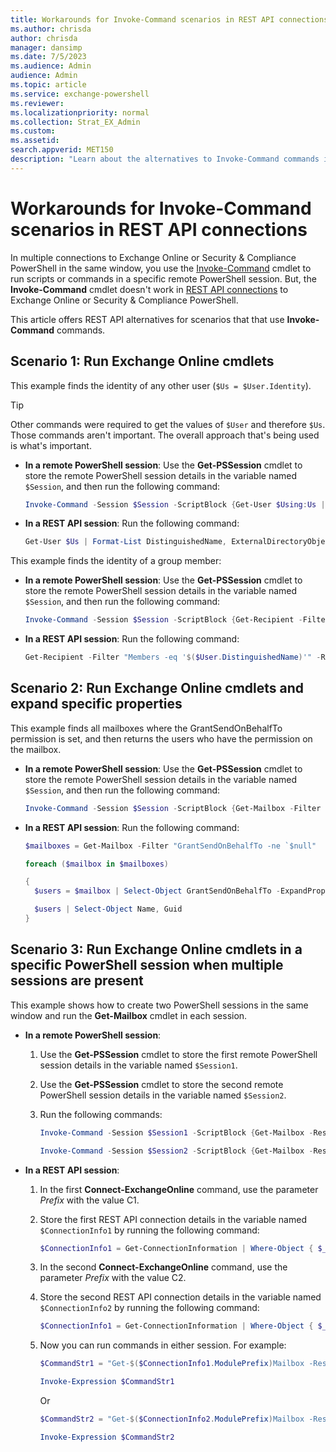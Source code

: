 ```yaml
---
title: Workarounds for Invoke-Command scenarios in REST API connections 
ms.author: chrisda
author: chrisda
manager: dansimp
ms.date: 7/5/2023
ms.audience: Admin
audience: Admin
ms.topic: article
ms.service: exchange-powershell
ms.reviewer:
ms.localizationpriority: normal
ms.collection: Strat_EX_Admin
ms.custom:
ms.assetid:
search.appverid: MET150
description: "Learn about the alternatives to Invoke-Command commands in REST API connections using the EXO V3 module."
---
```


# Workarounds for Invoke-Command scenarios in REST API connections

In multiple connections to Exchange Online or Security & Compliance PowerShell in the same window, you use the [Invoke-Command](/powershell/module/microsoft.powershell.core/invoke-command) cmdlet to run scripts or commands in a specific remote PowerShell session. But, the **Invoke-Command** cmdlet doesn't work in [REST API connections](exchange-online-powershell-v2.md#rest-api-connections-in-the-exo-v3-module) to Exchange Online or Security & Compliance PowerShell.

This article offers REST API alternatives for scenarios that that use **Invoke-Command** commands.

## Scenario 1: Run Exchange Online cmdlets

This example finds the identity of any other user (`$Us = $User.Identity`).

> [!TIP]
> Other commands were required to get the values of `$User` and therefore `$Us`. Those commands aren't important. The overall approach that's being used is what's important.

- **In a remote PowerShell session**: Use the **Get-PSSession** cmdlet to store the remote PowerShell session details in the variable named `$Session`, and then run the following command:

  ```powershell
  Invoke-Command -Session $Session -ScriptBlock {Get-User $Using:Us | Select-Object DistinguishedName, ExternalDirectoryObjectId} -ErrorAction SilentlyContinue
  ```

- **In a REST API session**: Run the following command:

  ```powershell
  Get-User $Us | Format-List DistinguishedName, ExternalDirectoryObjectId
  ```

This example finds the identity of a group member:

- **In a remote PowerShell session**: Use the **Get-PSSession** cmdlet to store the remote PowerShell session details in the variable named `$Session`, and then run the following command:

  ```powershell
  Invoke-Command -Session $Session -ScriptBlock {Get-Recipient -Filter "Members -eq '$($User.DistinguishedName)'" -RecipientTypeDetails MailUniversalDistributionGroup | Select-Object DisplayName, ExternalDirectoryObjectId, RecipientTypeDetails} -ErrorAction SilentlyContinue -HideComputerName
  ```

- **In a REST API session**: Run the following command:

  ```powershell
  Get-Recipient -Filter "Members -eq '$($User.DistinguishedName)'" -RecipientTypeDetails MailUniversalDistributionGroup | Format-List DisplayName, ExternalDirectoryObjectId, RecipientTypeDetails
  ```

## Scenario 2: Run Exchange Online cmdlets and expand specific properties

This example finds all mailboxes where the GrantSendOnBehalfTo permission is set, and then returns the users who have the permission on the mailbox.

- **In a remote PowerShell session**: Use the **Get-PSSession** cmdlet to store the remote PowerShell session details in the variable named `$Session`, and then run the following command:

  ```powershell
  Invoke-Command -Session $Session -ScriptBlock {Get-Mailbox -Filter "GrantSendOnBehalfTo -ne `$null" -ErrorAction SilentlyContinue | Select-Object ExternalDirectoryObjectId, GrantSendOnBehalfTo -ExpandProperty GrantSendOnBehalfTo}
  ```

- **In a REST API session**: Run the following command:

  ```powershell
  $mailboxes = Get-Mailbox -Filter "GrantSendOnBehalfTo -ne `$null" 

  foreach ($mailbox in $mailboxes) 

  { 
    $users = $mailbox | Select-Object GrantSendOnBehalfTo -ExpandProperty GrantSendOnBehalfTo | Get-User 

    $users | Select-Object Name, Guid 
  } 
  ```

## Scenario 3: Run Exchange Online cmdlets in a specific PowerShell session when multiple sessions are present

This example shows how to create two PowerShell sessions in the same window and run the **Get-Mailbox** cmdlet in each session.

- **In a remote PowerShell session**:
  1. Use the **Get-PSSession** cmdlet to store the first remote PowerShell session details in the variable named `$Session1`.
  2. Use the **Get-PSSession** cmdlet to store the second remote PowerShell session details in the variable named `$Session2`.
  3. Run the following commands:

     ```powershell
     Invoke-Command -Session $Session1 -ScriptBlock {Get-Mailbox -ResultSize 1}

     Invoke-Command -Session $Session2 -ScriptBlock {Get-Mailbox -ResultSize 1}
     ```

- **In a REST API session**:
  1. In the first **Connect-ExchangeOnline** command, use the parameter _Prefix_ with the value C1.
  2. Store the first REST API connection details in the variable named `$ConnectionInfo1` by running the following command:

     ```powershell
     $ConnectionInfo1 = Get-ConnectionInformation | Where-Object { $_.ModulePrefix -eq "C1"}
     ```

  3. In the second **Connect-ExchangeOnline** command, use the parameter _Prefix_ with the value C2.
  4. Store the second REST API connection details in the variable named `$ConnectionInfo2` by running the following command:

     ```powershell
     $ConnectionInfo1 = Get-ConnectionInformation | Where-Object { $_.ModulePrefix -eq "C2"}
     ```

  5. Now you can run commands in either session. For example:

     ```powershell
     $CommandStr1 = "Get-$($ConnectionInfo1.ModulePrefix)Mailbox -ResultSize 10" 

     Invoke-Expression $CommandStr1
     ```

     Or

     ```powershell
     $CommandStr2 = "Get-$($ConnectionInfo2.ModulePrefix)Mailbox -ResultSize 10" 

     Invoke-Expression $CommandStr2 
     ```
